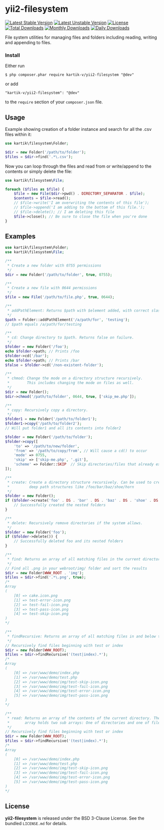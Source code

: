 yii2-filesystem
===============

[![Latest Stable Version](https://poser.pugx.org/kartik-v/yii2-filesystem/v/stable)](https://packagist.org/packages/kartik-v/yii2-filesystem)
[![Latest Unstable Version](https://poser.pugx.org/kartik-v/yii2-filesystem/v/unstable)](https://packagist.org/packages/kartik-v/yii2-filesystem)
[![License](https://poser.pugx.org/kartik-v/yii2-filesystem/license)](https://packagist.org/packages/kartik-v/yii2-filesystem)
[![Total Downloads](https://poser.pugx.org/kartik-v/yii2-filesystem/downloads)](https://packagist.org/packages/kartik-v/yii2-filesystem)
[![Monthly Downloads](https://poser.pugx.org/kartik-v/yii2-filesystem/d/monthly)](https://packagist.org/packages/kartik-v/yii2-filesystem)
[![Daily Downloads](https://poser.pugx.org/kartik-v/yii2-filesystem/d/daily)](https://packagist.org/packages/kartik-v/yii2-filesystem)

File system utilities for managing files and folders including reading, writing and appending to files.

### Install

Either run

```
$ php composer.phar require kartik-v/yii2-filesystem "@dev"
```

or add

```
"kartik-v/yii2-filesystem": "@dev"
```

to the ```require``` section of your `composer.json` file.

## Usage

Example showing creation of a folder instance and search for all the .csv files within it:

```php
use kartik\filesystem\Folder;

$dir = new Folder('/path/to/folder');
$files = $dir->find('.*\.csv');
```

Now you can loop through the files and read from or write/append to the contents or simply delete the file:

```php
use kartik\filesystem\File;

foreach ($files as $file) {
    $file = new File($dir->pwd() . DIRECTORY_SEPARATOR . $file);
    $contents = $file->read();
    // $file->write('I am overwriting the contents of this file');
    // $file->append('I am adding to the bottom of this file.');
    // $file->delete(); // I am deleting this file
    $file->close(); // Be sure to close the file when you're done
}
```

## Examples

```php
use kartik\filesystem\Folder;
use kartik\filesystem\File;

/**
 * Create a new folder with 0755 permissions
 */
$dir = new Folder('/path/to/folder', true, 0755);

/**
 * Create a new file with 0644 permissions
 */
$file = new File('/path/to/file.php', true, 0644);

/**
 * addPathElement: Returns $path with $element added, with correct slash in-between.
 */
$path = Folder::addPathElement('/a/path/for', 'testing');
// $path equals /a/path/for/testing

/**
 * cd: Change directory to $path. Returns false on failure.
 */
$folder = new Folder('/foo');
echo $folder->path; // Prints /foo
$folder->cd('/bar');
echo $folder->path; // Prints /bar
$false = $folder->cd('/non-existent-folder');

/**
 * chmod: Change the mode on a directory structure recursively. 
 *        This includes changing the mode on files as well.
 */
$dir = new Folder();
$dir->chmod('/path/to/folder', 0644, true, ['skip_me.php']);

/**
 * copy: Recursively copy a directory.
 */
$folder1 = new Folder('/path/to/folder1');
$folder1->copy('/path/to/folder2');
// Will put folder1 and all its contents into folder2

$folder = new Folder('/path/to/folder');
$folder->copy([
    'to' => '/path/to/new/folder',
    'from' => '/path/to/copy/from', // Will cause a cd() to occur
    'mode' => 0755,
    'skip' => ['skip-me.php', '.git'],
    'scheme' => Folder::SKIP  // Skip directories/files that already exist.
]);

/**
 * create: Create a directory structure recursively. Can be used to create 
 *         deep path structures like /foo/bar/baz/shoe/horn
 */
$folder = new Folder();
if ($folder->create('foo' . DS . 'bar' . DS . 'baz' . DS . 'shoe' . DS . 'horn')) {
    // Successfully created the nested folders
}

/**
 * delete: Recursively remove directories if the system allows.
 */
$folder = new Folder('foo');
if ($folder->delete()) {
    // Successfully deleted foo and its nested folders
}

/**
 * find: Returns an array of all matching files in the current directory.
 */
// Find all .png in your webroot/img/ folder and sort the results
$dir = new Folder(WWW_ROOT . 'img');
$files = $dir->find('.*\.png', true);
/*
Array
(
    [0] => cake.icon.png
    [1] => test-error-icon.png
    [2] => test-fail-icon.png
    [3] => test-pass-icon.png
    [4] => test-skip-icon.png
)
*/

/**
 * findRecursive: Returns an array of all matching files in and below the current directory.
 */
// Recursively find files beginning with test or index
$dir = new Folder(WWW_ROOT);
$files = $dir->findRecursive('(test|index).*');
/*
Array
(
    [0] => /var/www/demo/index.php
    [1] => /var/www/demo/test.php
    [2] => /var/www/demo/img/test-skip-icon.png
    [3] => /var/www/demo/img/test-fail-icon.png
    [4] => /var/www/demo/img/test-error-icon.png
    [5] => /var/www/demo/img/test-pass-icon.png
)
*/

/**
 * read: Returns an array of the contents of the current directory. The returned
 *       array holds two sub arrays: One of directories and one of files.
 */
// Recursively find files beginning with test or index
$dir = new Folder(WWW_ROOT);
$files = $dir->findRecursive('(test|index).*');
/*
Array
(
    [0] => /var/www/demo/index.php
    [1] => /var/www/demo/test.php
    [2] => /var/www/demo/img/test-skip-icon.png
    [3] => /var/www/demo/img/test-fail-icon.png
    [4] => /var/www/demo/img/test-error-icon.png
    [5] => /var/www/demo/img/test-pass-icon.png
)
*/
```

## License

**yii2-filesystem** is released under the BSD 3-Clause License. See the bundled `LICENSE.md` for details.